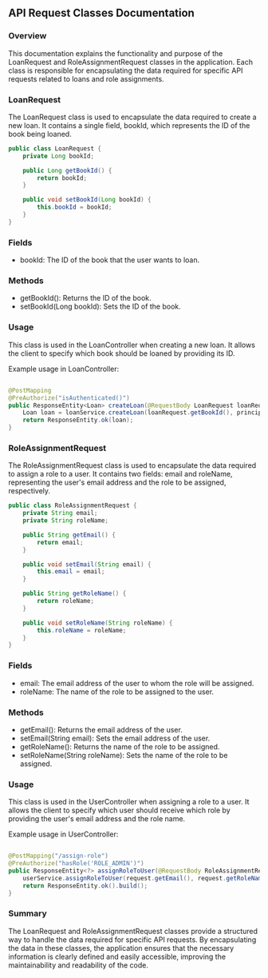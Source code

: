 ## API Request Classes Documentation

### Overview

This documentation explains the functionality and purpose of the LoanRequest and RoleAssignmentRequest classes in the
application. Each class is responsible for encapsulating the data required for specific API requests related to loans
and role assignments.

### LoanRequest

The LoanRequest class is used to encapsulate the data required to create a new loan. It contains a single field, bookId,
which represents the ID of the book being loaned.

```java
public class LoanRequest {
    private Long bookId;

    public Long getBookId() {
        return bookId;
    }

    public void setBookId(Long bookId) {
        this.bookId = bookId;
    }
}
```

### Fields

* bookId: The ID of the book that the user wants to loan.

### Methods

* getBookId(): Returns the ID of the book.
* setBookId(Long bookId): Sets the ID of the book.

### Usage

This class is used in the LoanController when creating a new loan. It allows the client to specify which book should be
loaned by providing its ID.

Example usage in LoanController:

```java

@PostMapping
@PreAuthorize("isAuthenticated()")
public ResponseEntity<Loan> createLoan(@RequestBody LoanRequest loanRequest, Principal principal) {
    Loan loan = loanService.createLoan(loanRequest.getBookId(), principal.getName());
    return ResponseEntity.ok(loan);
}
```

### RoleAssignmentRequest

The RoleAssignmentRequest class is used to encapsulate the data required to assign a role to a user. It contains two
fields: email and roleName, representing the user's email address and the role to be assigned, respectively.

```java
public class RoleAssignmentRequest {
    private String email;
    private String roleName;

    public String getEmail() {
        return email;
    }

    public void setEmail(String email) {
        this.email = email;
    }

    public String getRoleName() {
        return roleName;
    }

    public void setRoleName(String roleName) {
        this.roleName = roleName;
    }
}
```

### Fields

* email: The email address of the user to whom the role will be assigned.
* roleName: The name of the role to be assigned to the user.

### Methods

* getEmail(): Returns the email address of the user.
* setEmail(String email): Sets the email address of the user.
* getRoleName(): Returns the name of the role to be assigned.
* setRoleName(String roleName): Sets the name of the role to be assigned.

### Usage

This class is used in the UserController when assigning a role to a user. It allows the client to specify which user
should receive which role by providing the user's email address and the role name.

Example usage in UserController:

```java

@PostMapping("/assign-role")
@PreAuthorize("hasRole('ROLE_ADMIN')")
public ResponseEntity<?> assignRoleToUser(@RequestBody RoleAssignmentRequest request) {
    userService.assignRoleToUser(request.getEmail(), request.getRoleName());
    return ResponseEntity.ok().build();
}
```

### Summary

The LoanRequest and RoleAssignmentRequest classes provide a structured way to handle the data required for specific API
requests. By encapsulating the data in these classes, the application ensures that the necessary information is clearly
defined and easily accessible, improving the maintainability and readability of the code.